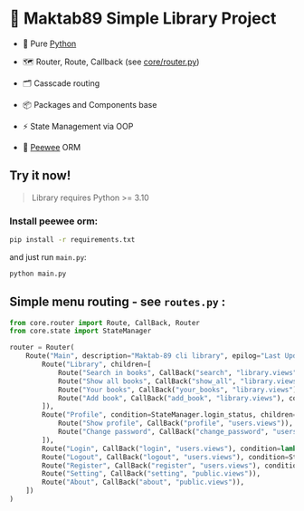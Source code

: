 # :book: Maktab89 Simple Library Project

- :snake: Pure [Python](https://github.com/python)

- :world_map: Router, Route, Callback (see [core/router.py](https://github.com/MrYazdan/Maktab89-Library/blob/main/core/router.py))

- 🗂 Casscade routing

- 📦 Packages and Components base

- ⚡ State Management via OOP

- 🎒 [Peewee](https://github.com/coleifer/peewee) ORM

## Try it now!

> Library requires Python >= 3.10

### Install peewee orm:
```bash
pip install -r requirements.txt
```
and just run `main.py`:

```bash
python main.py
```
## Simple menu routing - see `routes.py` :
```python
from core.router import Route, CallBack, Router
from core.state import StateManager

router = Router(
    Route("Main", description="Maktab-89 cli library", epilog="Last Update: 2023-02-10 09:37", children=[
        Route("Library", children=[
            Route("Search in books", CallBack("search", "library.views")),
            Route("Show all books", CallBack("show_all", "library.views")),
            Route("Your books", CallBack("your_books", "library.views"), condition=StateManager.login_status),
            Route("Add book", CallBack("add_book", "library.views"), condition=StateManager.login_status),
        ]),
        Route("Profile", condition=StateManager.login_status, children=[
            Route("Show profile", CallBack("profile", "users.views")),
            Route("Change password", CallBack("change_password", "users.views")),
        ]),
        Route("Login", CallBack("login", "users.views"), condition=lambda: not StateManager.login_status()),
        Route("Logout", CallBack("logout", "users.views"), condition=StateManager.login_status),
        Route("Register", CallBack("register", "users.views"), condition=lambda: not StateManager.login_status()),
        Route("Setting", CallBack("setting", "public.views")),
        Route("About", CallBack("about", "public.views")),
    ])
)
```


